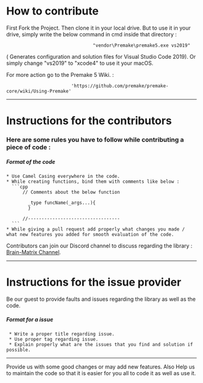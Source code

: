 # How to contribute
First Fork the Project.
Then clone it in your local drive.
But to use it in your drive, simply write the below command in cmd inside that directory :

                                    "vendor\Premake\premake5.exe vs2019" 

( Generates configuration and solution files for Visual Studio Code 2019).
Or simply change "vs2019" to "xcode4" to use it your macOS. 

For more action go to the Premake 5 Wiki. :
                        
                            'https://github.com/premake/premake-core/wiki/Using-Premake'

***

# Instructions for the contributors
### Here are some rules you have to follow while contributing a piece of code :
##### Format of the code

    * Use Camel Casing everywhere in the code.
    * While creating functions, bind them with comments like below :
      ```cpp
          // Comments about the below function
          
            _type funcName(_args...){
            }
            
          //----------------------------------
      ```
    * While giving a pull request add properly what changes you made / what new features you added for smooth evaluation of the code.
 
 Contributors can join our Discord channel to discuss regarding the library : [Brain-Matrix Channel](https://discord.gg/fm2vJe8 "Discord Channel").
    
***
 
# Instructions for the issue provider

 Be our guest to provide faults and issues regarding the library as well as the code.
 
 ##### Format for a issue
 
     * Write a proper title regarding issue.
     * Use proper tag regarding issue.
     * Explain properly what are the issues that you find and solution if possible.
 
***
 
Provide us with some good changes or may add new features. Also Help us to maintain the code so that it is easier for you all to code it as well as use it.
